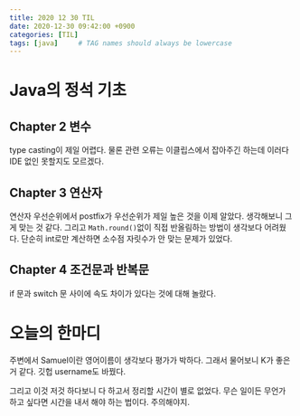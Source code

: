 ```yaml
---
title: 2020 12 30 TIL
date: 2020-12-30 09:42:00 +0900
categories: [TIL]
tags: [java]     # TAG names should always be lowercase
---
```


# Java의 정석 기초

## Chapter 2 변수

type casting이 제일 어렵다. 물론 관련 오류는 이클립스에서 잡아주긴 하는데 이러다 IDE 없인 못할지도 모르겠다.

## Chapter 3 연산자

연산자 우선순위에서 postfix가 우선순위가 제일 높은 것을 이제 알았다. 생각해보니 그게 맞는 것 같다. 그리고 `Math.round()`없이 직접 반올림하는 방법이 생각보다 어려웠다. 단순히 int로만 계산하면 소수점 자릿수가 안 맞는 문제가 있었다.

## Chapter 4 조건문과 반복문

if 문과 switch 문 사이에 속도 차이가 있다는 것에 대해 놀랐다.

# 오늘의 한마디

주변에서 Samuel이란 영어이름이 생각보다 평가가 박하다. 그래서 물어보니 K가 좋은거 같다. 깃헙 username도 바꿨다.

그리고 이것 저것 하다보니 다 하고서 정리할 시간이 별로 없었다. 무슨 일이든 무언가 하고 싶다면 시간을 내서 해야 하는 법이다. 주의해야지.